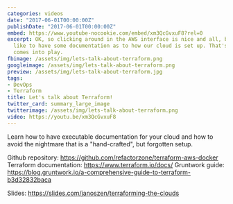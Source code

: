 ```yaml
---
categories: videos
date: "2017-06-01T00:00:00Z"
publishDate: "2017-06-01T00:00:00Z"
embed: https://www.youtube-nocookie.com/embed/xm3QcGvxuF8?rel=0
excerpt: OK, so clicking around in the AWS interface is nice and all, but we'd really
  like to have some documentation as to how our cloud is set up. That's where Terraform
  comes into play.
fbimage: /assets/img/lets-talk-about-terraform.png
googleimage: /assets/img/lets-talk-about-terraform.png
preview: /assets/img/lets-talk-about-terraform.jpg
tags:
- DevOps
- Terraform
title: Let's talk about Terraform!
twitter_card: summary_large_image
twitterimage: /assets/img/lets-talk-about-terraform.png
video: https://youtu.be/xm3QcGvxuF8
---
```


Learn how to have executable documentation for your cloud and how to avoid the nightmare that is a "hand-crafted", but forgotten setup.

Github repository: https://github.com/refactorzone/terraform-aws-docker
Terraform documentation: https://www.terraform.io/docs/
Gruntwork guide: https://blog.gruntwork.io/a-comprehensive-guide-to-terraform-b3d32832baca

Slides: https://slides.com/janoszen/terraforming-the-clouds